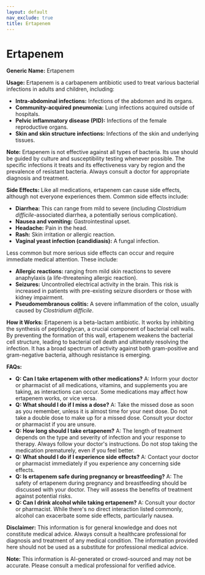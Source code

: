 ```yaml
---
layout: default
nav_exclude: true
title: Ertapenem
---
```


# Ertapenem

**Generic Name:** Ertapenem

**Usage:** Ertapenem is a carbapenem antibiotic used to treat various bacterial infections in adults and children, including:

* **Intra-abdominal infections:** Infections of the abdomen and its organs.
* **Community-acquired pneumonia:** Lung infections acquired outside of hospitals.
* **Pelvic inflammatory disease (PID):** Infections of the female reproductive organs.
* **Skin and skin structure infections:** Infections of the skin and underlying tissues.


**Note:** Ertapenem is not effective against all types of bacteria.  Its use should be guided by culture and susceptibility testing whenever possible.  The specific infections it treats and its effectiveness vary by region and the prevalence of resistant bacteria.  Always consult a doctor for appropriate diagnosis and treatment.

**Side Effects:**  Like all medications, ertapenem can cause side effects, although not everyone experiences them. Common side effects include:

* **Diarrhea:** This can range from mild to severe (including *Clostridium difficile*-associated diarrhea, a potentially serious complication).
* **Nausea and vomiting:** Gastrointestinal upset.
* **Headache:**  Pain in the head.
* **Rash:** Skin irritation or allergic reaction.
* **Vaginal yeast infection (candidiasis):**  A fungal infection.

Less common but more serious side effects can occur and require immediate medical attention. These include:

* **Allergic reactions:**  ranging from mild skin reactions to severe anaphylaxis (a life-threatening allergic reaction).
* **Seizures:**  Uncontrolled electrical activity in the brain.  This risk is increased in patients with pre-existing seizure disorders or those with kidney impairment.
* **Pseudomembranous colitis:** A severe inflammation of the colon, usually caused by *Clostridium difficile*.


**How it Works:** Ertapenem is a beta-lactam antibiotic. It works by inhibiting the synthesis of peptidoglycan, a crucial component of bacterial cell walls.  By preventing the formation of this wall, ertapenem weakens the bacterial cell structure, leading to bacterial cell death and ultimately resolving the infection.  It has a broad spectrum of activity against both gram-positive and gram-negative bacteria, although resistance is emerging.


**FAQs:**

* **Q: Can I take ertapenem with other medications?** A:  Inform your doctor or pharmacist of all medications, vitamins, and supplements you are taking, as interactions can occur.  Some medications may affect how ertapenem works, or vice versa.
* **Q: What should I do if I miss a dose?** A: Take the missed dose as soon as you remember, unless it is almost time for your next dose.  Do not take a double dose to make up for a missed dose.  Consult your doctor or pharmacist if you are unsure.
* **Q: How long should I take ertapenem?** A: The length of treatment depends on the type and severity of infection and your response to therapy.  Always follow your doctor's instructions. Do not stop taking the medication prematurely, even if you feel better.
* **Q: What should I do if I experience side effects?** A: Contact your doctor or pharmacist immediately if you experience any concerning side effects.
* **Q: Is ertapenem safe during pregnancy or breastfeeding?** A:  The safety of ertapenem during pregnancy and breastfeeding should be discussed with your doctor.  They will assess the benefits of treatment against potential risks.
* **Q:  Can I drink alcohol while taking ertapenem?** A:  Consult your doctor or pharmacist.  While there's no direct interaction listed commonly, alcohol can exacerbate some side effects, particularly nausea.


**Disclaimer:** This information is for general knowledge and does not constitute medical advice.  Always consult a healthcare professional for diagnosis and treatment of any medical condition.  The information provided here should not be used as a substitute for professional medical advice.


**Note:** This information is AI-generated or crowd-sourced and may not be accurate. Please consult a medical professional for verified advice.